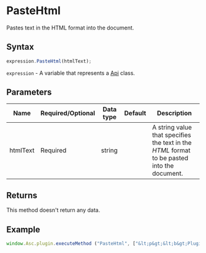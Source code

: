 # PasteHtml

Pastes text in the HTML format into the document.

## Syntax

```javascript
expression.PasteHtml(htmlText);
```

`expression` - A variable that represents a [Api](../Api.md) class.

## Parameters

| **Name** | **Required/Optional** | **Data type** | **Default** | **Description** |
| ------------- | ------------- | ------------- | ------------- | ------------- |
| htmlText | Required | string |  | A string value that specifies the text in the *HTML* format to be pasted into the document. |

## Returns

This method doesn't return any data.

## Example

```javascript editor-docx
window.Asc.plugin.executeMethod ("PasteHtml", ["&lt;p&gt;&lt;b&gt;Plugin methods for OLE objects&lt;/b&gt;&lt;/p&gt;&lt;ul&gt;&lt;li&gt;AddOleObject&lt;/li&gt;&lt;li&gt;EditOleObject&lt;/li&gt;&lt;/ul&gt;"]);
```
